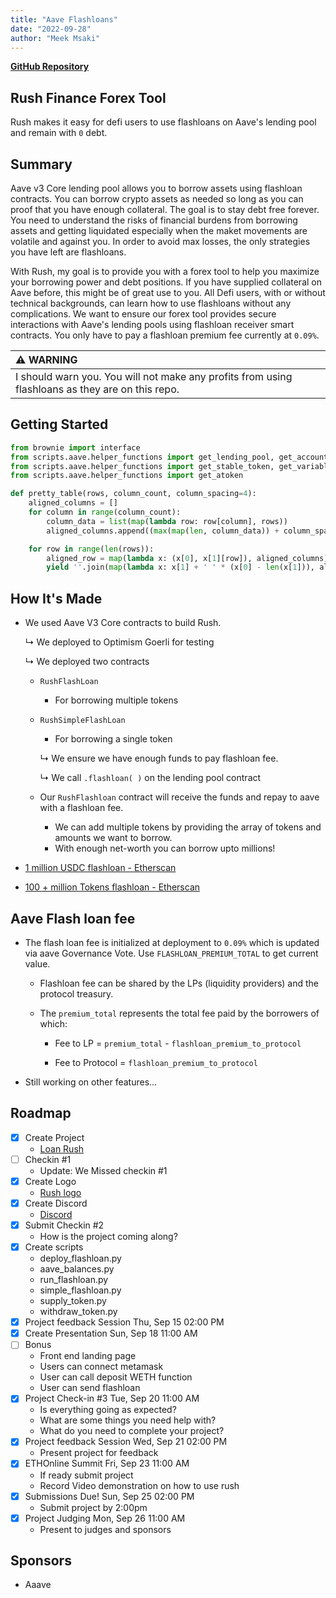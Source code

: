 ```yaml
---
title: "Aave Flashloans"
date: "2022-09-28"
author: "Meek Msaki"
---
```


[**GitHub Repository**](https://github.com/mmsaki/rush)

## Rush Finance Forex Tool

Rush makes it easy for defi users to use flashloans on Aave's lending pool and remain with `0` debt.

## Summary

Aave v3 Core lending pool allows you to borrow assets using flashloan contracts. You can borrow crypto assets as needed so long as you can proof that you have enough collateral. The goal is to stay debt free forever. You need to understand the risks of financial burdens from borrowing assets and getting liquidated especially when the maket movements are volatile and against you. In order to avoid max losses, the only strategies you have left are flashloans.

With Rush, my goal is to provide you with a forex tool to help you maximize your borrowing power and debt positions. If you have supplied collateral on Aave before, this might be of great use to you. All Defi users, with or without technical backgrounds, can learn how to use flashloans without any complications. We want to ensure our forex tool provides secure interactions with Aave's lending pools using flashloan receiver smart contracts. You only have to pay a flashloan premium fee currently at `0.09%`.

| :warning: WARNING                                                                                |
| :----------------------------------------------------------------------------------------------- |
| I should warn you. You will not make any profits from using flashloans as they are on this repo. |

## Getting Started

```python
from brownie import interface
from scripts.aave.helper_functions import get_lending_pool, get_accounts, get_account
from scripts.aave.helper_functions import get_stable_token, get_variable_token
from scripts.aave.helper_functions import get_atoken

def pretty_table(rows, column_count, column_spacing=4):
    aligned_columns = []
    for column in range(column_count):
        column_data = list(map(lambda row: row[column], rows))
        aligned_columns.append((max(map(len, column_data)) + column_spacing, column_data))

    for row in range(len(rows)):
        aligned_row = map(lambda x: (x[0], x[1][row]), aligned_columns)
        yield ''.join(map(lambda x: x[1] + ' ' * (x[0] - len(x[1])), aligned_row))

```

## How It's Made

- We used Aave V3 Core contracts to build Rush.

  ↳ We deployed to Optimism Goerli for testing

  ↳ We deployed two contracts

  - `RushFlashLoan`
    - For borrowing multiple tokens
  - `RushSimpleFlashLoan`

    - For borrowing a single token

    ↳ We ensure we have enough funds to pay flashloan fee.

    ↳ We call `.flashloan( )` on the lending pool contract

  - Our `RushFlashloan` contract will receive the funds and repay to aave with a flashloan fee.
    - We can add multiple tokens by providing the array of tokens and amounts we want to borrow.
    - With enough net-worth you can borrow upto millions!

- [1 million USDC flashloan - Etherscan](https://goerli-optimism.etherscan.io/tx/0xe7b6883bc925eef37d318efa3353a24a74ef7b04fd9e2ba2a8bdfa1116d8f1a2)
- [100 + million Tokens flashloan - Etherscan](https://goerli-optimism.etherscan.io/tx/0xb096db8fbf39c390f343603d9dc51bd7ed41f51a47124cb6b1bdb3007f7f7a76)

## Aave Flash loan fee

- The flash loan fee is initialized at deployment to `0.09%` which is updated via aave Governance Vote. Use `FLASHLOAN_PREMIUM_TOTAL` to get current value.

  - Flashloan fee can be shared by the LPs (liquidity providers) and the protocol treasury.

  - The `premium_total` represents the total fee paid by the borrowers of which:

    - Fee to LP = `premium_total` - `flashloan_premium_to_protocol`

    - Fee to Protocol = `flashloan_premium_to_protocol`

- Still working on other features...

<!-- - Setting Up
    - Ensure we have enough funds when flashloaning
    - Calculate the profitability of liquidating loans vs gas costs
    - Ensure we have access toe the latest protocol user data
    - Fail safe security
- Aave contracts and registry on Optimism
    - [V3 Testnet Aave Address on Optimism Görli](https://docs.aave.com/developers/deployed-contracts/v3-testnet-addresses) -->

## Roadmap

- [x] Create Project
  - [Loan Rush](https://ethglobal.com/showcase/rush-8s2mf)
- [ ] Checkin #1
  - Update: We Missed checkin #1
- [x] Create Logo
  - [Rush logo]()
- [x] Create Discord
  - [Discord](https://discord.gg/57TA3bHx62)
- [x] Submit Checkin #2
  - How is the project coming along?
- [x] Create scripts
  - deploy_flashloan.py
  - aave_balances.py
  - run_flashloan.py
  - simple_flashloan.py
  - supply_token.py
  - withdraw_token.py
- [x] Project feedback Session Thu, Sep 15 02:00 PM
- [x] Create Presentation Sun, Sep 18 11:00 AM
- [ ] Bonus
  - Front end landing page
  - Users can connect metamask
  - User can call deposit WETH function
  - User can send flashloan
- [x] Project Check-in #3 Tue, Sep 20 11:00 AM
  - Is everything going as expected?
  - What are some things you need help with?
  - What do you need to complete your project?
- [x] Project feedback Session Wed, Sep 21 02:00 PM
  - Present project for feedback
- [x] ETHOnline Summit Fri, Sep 23 11:00 AM
  - If ready submit project
  - Record Video demonstration on how to use rush
- [x] Submissions Due! Sun, Sep 25 02:00 PM
  - Submit project by 2:00pm
- [x] Project Judging Mon, Sep 26 11:00 AM
  - Present to judges and sponsors

## Sponsors

- Aaave
